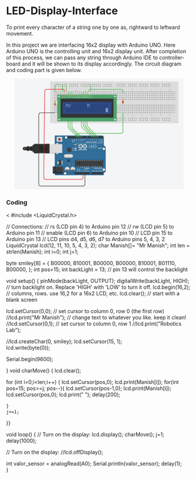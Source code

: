 # LED-Display-Interface
To print every character of a string one by one as, rightward to leftward movement.

In this project we are interfacing 16x2 display with Arduino UNO. Here Arduino UNO is the controlling unit and 16x2 display unit. After completion of this process, we can pass any string through Arduino IDE to controller-board and it will be shown to its display accordingly. The circuit diagram and coding part is given below.

<p align="center">
  <img 
    height="300"
    src="Images/LED Interface.png"
  >
</p>

### Coding
<
#include <LiquidCrystal.h>

// Connections:
// rs (LCD pin 4) to Arduino pin 12
// rw (LCD pin 5) to Arduino pin 11
// enable (LCD pin 6) to Arduino pin 10
// LCD pin 15 to Arduino pin 13
// LCD pins d4, d5, d6, d7 to Arduino pins 5, 4, 3, 2
LiquidCrystal lcd(12, 11, 10, 5, 4, 3, 2);
char Manish[]= "Mr Manish";
int len = strlen(Manish);
int i=0;
int j=1;

byte smiley[8] = {
  B00000,
  B10001,
  B00000,
  B00000,
  B10001,
  B01110,
  B00000,
};
int pos=15;
int backLight = 13;    // pin 13 will control the backlight

void setup()
{
  pinMode(backLight, OUTPUT);
  digitalWrite(backLight, HIGH); // turn backlight on. Replace 'HIGH' with 'LOW' to turn it off.
  lcd.begin(16,2);              // columns, rows.  use 16,2 for a 16x2 LCD, etc.
  lcd.clear();                  // start with a blank screen
  
  lcd.setCursor(0,0);           // set cursor to column 0, row 0 (the first row)
  //lcd.print("Mr Manish");    // change text to whatever you like. keep it clean!
  //lcd.setCursor(0,1);           // set cursor to column 0, row 1
  //lcd.print("Robotics Lab");
  
  //lcd.createChar(0, smiley);
  lcd.setCursor(15, 1);  
  lcd.write(byte(0));
  
  Serial.begin(9600);
  
}
void charMove()
{
  lcd.clear();
  
  for (int i=0;i<len;i++) 
  {
    lcd.setCursor(pos,0);
    lcd.print(Manish[i]);
    for(int pos=15; pos>=j; pos--){
      lcd.setCursor(pos-1,0);
      lcd.print(Manish[i]);
      lcd.setCursor(pos,0);
      lcd.print(" ");
      delay(200);

    }
    j+=1;
  }}

void loop()
{
  // Turn on the display:
  lcd.display();
  charMove();
  j=1;
  delay(1000);

  // Turn on the display:
  //lcd.offDisplay();
  
  int valor_sensor = analogRead(A0);
  Serial.println(valor_sensor);
  delay(1);      
}
>
